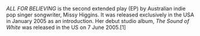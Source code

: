 _ALL FOR BELIEVING_ is the second extended play (EP) by Australian indie pop singer songwriter, Missy Higgins. It was released exclusively in the USA in January 2005 as an introduction. Her debut studio album, _The Sound of White_ was released in the US on 7 June 2005.[1]
